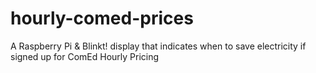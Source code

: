# hourly-comed-prices
A Raspberry Pi &amp; Blinkt! display that indicates when to save electricity if signed up for ComEd Hourly Pricing
